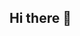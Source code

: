 ## Hi there 👋

<!--
**xlozano1/xlozano1** is a ✨ _special_ ✨ repository because its `README.md` (this file) appears on your GitHub profile.
| About | Me |
*** 🌱 I’m currently learning ... Web authoring
*** 💬 Ask me about ~~Coffee and Matcha~~
*** 😄 Pronouns: She/Her
*** ⚡ Fun fact: I love making coffee and spend a lot of time with my friends and family.
-->
